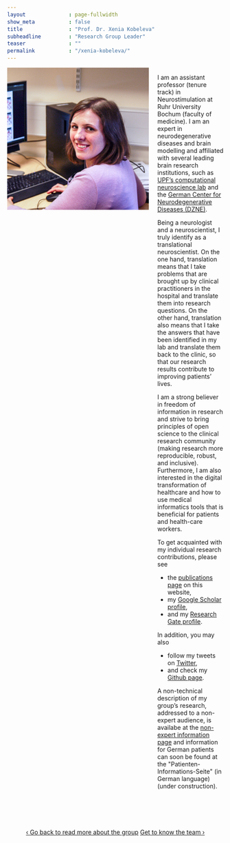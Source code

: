 ```yaml
---
layout              : page-fullwidth
show_meta           : false
title               : "Prof. Dr. Xenia Kobeleva"
subheadline         : "Research Group Leader"
teaser              : ""
permalink           : "/xenia-kobeleva/"
---
```

<style>
@media (min-width: 500px) {
    .media {
        display: grid;
        grid-template-columns: fit-content(330px) 1fr;
        grid-template-rows:1fr auto;
        grid-template-areas:
            "image content";
        grid-gap: 20px;
        margin-bottom: 4em;
    }
	
    .img {
        grid-area: image;
    }

    .content {
        grid-area: content;
    }

    .footer {
        grid-area: footer;
    }
}
</style>


<div class="media">
	<div class="img">
		<img src="/images/profile_xeniakobeleva.jpg">
	</div>
	<div class="content">
    <p>I am an assistant professor (tenure track) in Neurostimulation at Ruhr University Bochum (faculty of medicine). I am an expert in neurodegenerative diseases and brain modelling and affiliated with several leading brain research institutions, such as <a href="https://www.upf.edu/web/cns">UPF’s computational neuroscience lab</a> and the <a href="https://www.dzne.de/en/">German Center for Neurodegenerative Diseases (DZNE)</a>.</p>
    <p>Being a neurologist and a neuroscientist, I truly identify as a translational neuroscientist. On the one hand, translation means that I take problems that are brought up by clinical practitioners in the hospital and translate them into research questions. On the other hand, translation also means that I take the answers that have been identified in my lab and translate them back to the clinic, so that our research results contribute to improving patients’ lives.</p>
    <p>I am a strong believer in freedom of information in research and strive to bring principles of open science to the clinical research community (making research more reproducible, robust, and inclusive). Furthermore, I am also interested in the digital transformation of healthcare and how to use medical informatics tools that is beneficial for patients and health-care workers.</p>
    <p>To get acquainted with my individual research contributions, please see 
	    <ul>
		    <li>the <a href="/publications/">publications page</a> on this website,</li>
		    <li>my <a href="https://scholar.google.com/citations?user=tlMCbgwAAAAJ">Google Scholar profile</a>,</li>
		    <li>and my <a href="https://www.researchgate.net/profile/Xenia-Kobeleva">Research Gate profile</a>.</li>
	    </ul>
    </p>
    <p>In addition, you may also
	     <ul>
		    <li>follow my tweets on <a href="https://twitter.com/dr_xenia">Twitter</a>,</li>
		    <li>and check my <a href="https://github.com/dr-xenia">Github page</a>.</li>
	    </ul>
    </p>
    <p>A non-technical description of my group’s research, addressed to a non-expert audience, is availabe at the <a href="/non-expert-info/">non-expert information page</a> and information for German patients can soon be found at the "Patienten-Informations-Seite" (in German language) (under construction).</p>
	</div>
</div>

<div style="text-align: center;">
<a class="radius button small" href="{{ site.url }}{{ site.baseurl }}/about/">‹ Go back to read more about the group</a>
<a class="radius button small" href="{{ site.url }}{{ site.baseurl }}/team/">Get to know the team ›</a>
</div>

<br><br>

